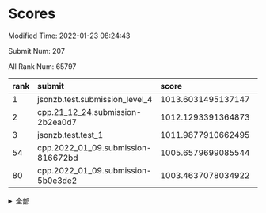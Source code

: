 # Scores

Modified Time: 2022-01-23 08:24:43

Submit Num: 207

All Rank Num: 65797

| rank |               submit               |       score        |       sigma        | pk_num |
| :--- | :--------------------------------- | :----------------- | :----------------- | :----- |
| 1    | jsonzb.test.submission_level_4     | 1013.6031495137147 | 0.7982256088953223 | 1270   |
| 2    | cpp.21_12_24.submission-2b2ea0d7   | 1012.1293391364873 | 0.8027917554544893 | 1271   |
| 3    | jsonzb.test.test_1                 | 1011.9877910662495 | 0.7863207855074574 | 1269   |
| 54   | cpp.2022_01_09.submission-816672bd | 1005.6579699085544 | 0.7424736356670203 | 1274   |
| 80   | cpp.2022_01_09.submission-5b0e3de2 | 1003.4637078034922 | 0.7062041885548254 | 1271   |


<details>
<summary>全部</summary>

| rank |                 submit                 |       score        |       sigma        | pk_num |
| :--- | :------------------------------------- | :----------------- | :----------------- | :----- |
| 1    | jsonzb.test.submission_level_4         | 1013.6031495137147 | 0.7982256088953223 | 1270   |
| 2    | cpp.21_12_24.submission-2b2ea0d7       | 1012.1293391364873 | 0.8027917554544893 | 1271   |
| 3    | jsonzb.test.test_1                     | 1011.9877910662495 | 0.7863207855074574 | 1269   |
| 4    | gobigger.level_3.submission_level_3_35 | 1011.7790648535357 | 0.7775404399979164 | 1274   |
| 5    | gobigger.level_3.submission_level_3_15 | 1011.4549435585211 | 0.7869799893005056 | 1270   |
| 6    | gobigger.level_3.submission_level_3_32 | 1011.1577695293757 | 0.7842229061787074 | 1270   |
| 7    | gobigger.level_3.submission_level_3_4  | 1011.1100653537346 | 0.7734879463959475 | 1272   |
| 8    | gobigger.level_3.submission_level_3_26 | 1011.0144047996126 | 0.7558536289352915 | 1274   |
| 9    | gobigger.level_3.submission_level_3_49 | 1010.9640266045659 | 0.7760189733632473 | 1271   |
| 10   | gobigger.level_3.submission_level_3_37 | 1010.8440889469895 | 0.7737805841750125 | 1272   |
| 11   | gobigger.level_3.submission_level_3_48 | 1010.8301794096544 | 0.7588489332759619 | 1270   |
| 12   | gobigger.level_3.submission_level_3_34 | 1010.7763087486036 | 0.7970993385057282 | 1269   |
| 13   | gobigger.level_3.submission_level_3_40 | 1010.673302817621  | 0.7833461753087502 | 1268   |
| 14   | gobigger.level_3.submission_level_3_10 | 1010.6690615390528 | 0.7609796246891697 | 1276   |
| 15   | gobigger.level_3.submission_level_3_8  | 1010.6406055389446 | 0.7623053407861412 | 1269   |
| 16   | gobigger.level_3.submission_level_3_23 | 1010.5585058637786 | 0.7608598175732678 | 1272   |
| 17   | gobigger.level_3.submission_level_3_43 | 1010.5353595810174 | 0.7628555270176899 | 1274   |
| 18   | gobigger.level_3.submission_level_3_29 | 1010.5179822548348 | 0.7565584147417156 | 1272   |
| 19   | gobigger.level_3.submission_level_3_21 | 1010.4873003396282 | 0.7776824739736437 | 1274   |
| 20   | gobigger.level_3.submission_level_3_22 | 1010.4271614881062 | 0.7658508005889261 | 1273   |
| 21   | gobigger.level_3.submission_level_3_5  | 1010.3760923505799 | 0.7779881215831319 | 1274   |
| 22   | gobigger.level_3.submission_level_3_36 | 1010.3423490184504 | 0.784056110231407  | 1269   |
| 23   | gobigger.level_3.submission_level_3_38 | 1010.3051935339764 | 0.7418843638732098 | 1270   |
| 24   | gobigger.level_3.submission_level_3_14 | 1010.2776783340104 | 0.7574669639127938 | 1277   |
| 25   | gobigger.level_3.submission_level_3_2  | 1010.2102139265393 | 0.7581780316034099 | 1276   |
| 26   | gobigger.level_3.submission_level_3_46 | 1010.1444761738695 | 0.7560076098639508 | 1272   |
| 27   | gobigger.level_3.submission_level_3_9  | 1010.1297912191212 | 0.7525565255790693 | 1275   |
| 28   | gobigger.level_3.submission_level_3_31 | 1010.0646809486691 | 0.734346978495661  | 1268   |
| 29   | gobigger.level_3.submission_level_3_25 | 1010.0101215979223 | 0.7652363916287377 | 1267   |
| 30   | gobigger.level_3.submission_level_3_45 | 1009.8705059537509 | 0.7677260027158456 | 1275   |
| 31   | gobigger.level_3.submission_level_3_0  | 1009.8300433303473 | 0.7631427713547758 | 1267   |
| 32   | gobigger.level_3.submission_level_3_28 | 1009.8208164258873 | 0.7296998567852261 | 1277   |
| 33   | gobigger.level_3.submission_level_3_18 | 1009.7400919468723 | 0.7825641725150604 | 1268   |
| 34   | gobigger.level_3.submission_level_3_19 | 1009.6683195591663 | 0.7475648697624558 | 1270   |
| 35   | gobigger.level_3.submission_level_3_33 | 1009.5904303723577 | 0.7644243019420887 | 1265   |
| 36   | gobigger.level_3.submission_level_3_41 | 1009.5036255435043 | 0.7466727743650733 | 1270   |
| 37   | gobigger.level_3.submission_level_3_1  | 1009.4973812950062 | 0.7458260787827138 | 1274   |
| 38   | gobigger.level_3.submission_level_3_30 | 1009.4951366157286 | 0.7647296627720417 | 1274   |
| 39   | gobigger.level_3.submission_level_3_44 | 1009.3807199162447 | 0.7516984894348955 | 1270   |
| 40   | gobigger.level_3.submission_level_3_16 | 1009.2639717121558 | 0.7751215907929081 | 1276   |
| 41   | gobigger.level_3.submission_level_3_12 | 1009.1981983443127 | 0.7596982188497884 | 1278   |
| 42   | gobigger.level_3.submission_level_3_3  | 1009.1807130965484 | 0.7405387004105253 | 1273   |
| 43   | gobigger.level_3.submission_level_3_47 | 1009.1511588958795 | 0.7635870201199528 | 1270   |
| 44   | gobigger.level_3.submission_level_3_39 | 1009.1025191873651 | 0.7613700504466034 | 1271   |
| 45   | gobigger.level_3.submission_level_3_11 | 1009.060816663414  | 0.7471330394255338 | 1271   |
| 46   | gobigger.level_3.submission_level_3_7  | 1009.04226168126   | 0.734554071567576  | 1269   |
| 47   | gobigger.level_3.submission_level_3_24 | 1008.9922218933174 | 0.7599197662122784 | 1272   |
| 48   | gobigger.level_3.submission_level_3_17 | 1008.834279076932  | 0.7496689688814305 | 1272   |
| 49   | gobigger.level_3.submission_level_3_20 | 1008.8232037312721 | 0.7525350085001689 | 1268   |
| 50   | gobigger.level_3.submission_level_3_42 | 1008.7573083015885 | 0.7553529492313221 | 1269   |
| 51   | gobigger.level_3.submission_level_3_13 | 1008.7294629151845 | 0.7449629206243952 | 1272   |
| 52   | gobigger.level_3.submission_level_3_6  | 1008.5492082644289 | 0.751419607120728  | 1269   |
| 53   | gobigger.level_3.submission_level_3_27 | 1008.2357248822683 | 0.7531588249915149 | 1271   |
| 54   | cpp.2022_01_09.submission-816672bd     | 1005.6579699085544 | 0.7424736356670203 | 1274   |
| 55   | gobigger.level_1.submission_level_1_3  | 1005.4856540532587 | 0.7282079885610921 | 1269   |
| 56   | gobigger.level_1.submission_level_1_23 | 1004.8374735836924 | 0.721597316193407  | 1272   |
| 57   | gobigger.level_1.submission_level_1_21 | 1004.3280314853906 | 0.7124085322305939 | 1272   |
| 58   | gobigger.level_1.submission_level_1_43 | 1004.1907230486117 | 0.7124076347570321 | 1272   |
| 59   | gobigger.level_1.submission_level_1_46 | 1004.1314762717083 | 0.7196177536870587 | 1275   |
| 60   | gobigger.level_1.submission_level_1_28 | 1004.0164325876532 | 0.7146643321176935 | 1272   |
| 61   | gobigger.level_1.submission_level_1_5  | 1003.9989239508827 | 0.7271039312288553 | 1269   |
| 62   | gobigger.level_1.submission_level_1_6  | 1003.9194678075474 | 0.7095506822648265 | 1270   |
| 63   | gobigger.level_1.submission_level_1_20 | 1003.8863591467093 | 0.7156086948828744 | 1270   |
| 64   | gobigger.level_1.submission_level_1_32 | 1003.8139935279938 | 0.7156207347407321 | 1274   |
| 65   | gobigger.level_1.submission_level_1_7  | 1003.788483251489  | 0.7051619046776715 | 1264   |
| 66   | gobigger.level_1.submission_level_1_24 | 1003.7590853508325 | 0.6991116100739256 | 1274   |
| 67   | gobigger.level_1.submission_level_1_31 | 1003.7320896745077 | 0.718073394644879  | 1273   |
| 68   | gobigger.level_1.submission_level_1_35 | 1003.7137916235265 | 0.7174535530263834 | 1268   |
| 69   | gobigger.level_1.submission_level_1_40 | 1003.7114841423951 | 0.7175652262748224 | 1273   |
| 70   | gobigger.level_1.submission_level_1_19 | 1003.700490660391  | 0.7112624196429452 | 1272   |
| 71   | gobigger.level_1.submission_level_1_39 | 1003.6261582145398 | 0.7289652137619375 | 1275   |
| 72   | gobigger.level_1.submission_level_1_9  | 1003.6141646826396 | 0.7274814245262207 | 1268   |
| 73   | gobigger.level_1.submission_level_1_26 | 1003.5957651838461 | 0.7186930773689011 | 1276   |
| 74   | gobigger.level_1.submission_level_1_48 | 1003.585198290386  | 0.7201169917685325 | 1277   |
| 75   | gobigger.level_1.submission_level_1_33 | 1003.5479145167728 | 0.714273682796562  | 1271   |
| 76   | gobigger.level_1.submission_level_1_13 | 1003.5341418310816 | 0.7161447496509762 | 1274   |
| 77   | gobigger.level_1.submission_level_1_30 | 1003.5323665848546 | 0.7180103374362223 | 1272   |
| 78   | gobigger.level_1.submission_level_1_11 | 1003.5237733550073 | 0.7260720077429574 | 1268   |
| 79   | gobigger.level_1.submission_level_1_12 | 1003.52122024248   | 0.7091367754054678 | 1271   |
| 80   | cpp.2022_01_09.submission-5b0e3de2     | 1003.4637078034922 | 0.7062041885548254 | 1271   |
| 81   | gobigger.level_1.submission_level_1_42 | 1003.2986797979225 | 0.7102611901983931 | 1271   |
| 82   | gobigger.level_1.submission_level_1_16 | 1003.2578847456816 | 0.7185484858722685 | 1274   |
| 83   | gobigger.level_1.submission_level_1_17 | 1003.2198226735158 | 0.716303006973168  | 1268   |
| 84   | gobigger.level_1.submission_level_1_29 | 1003.174322594763  | 0.7062319243764767 | 1269   |
| 85   | gobigger.level_1.submission_level_1_45 | 1003.1118300604079 | 0.7266179650610458 | 1271   |
| 86   | gobigger.level_1.submission_level_1_10 | 1002.9410443866118 | 0.7222137807896424 | 1268   |
| 87   | gobigger.level_1.submission_level_1_25 | 1002.9201857243478 | 0.7177632627500039 | 1274   |
| 88   | gobigger.level_1.submission_level_1_15 | 1002.8732627275112 | 0.7018492335435716 | 1274   |
| 89   | gobigger.level_1.submission_level_1_4  | 1002.6785495462311 | 0.7169779036872292 | 1273   |
| 90   | gobigger.level_1.submission_level_1_1  | 1002.6628817637006 | 0.7131849589432258 | 1270   |
| 91   | gobigger.level_1.submission_level_1_14 | 1002.6244029722482 | 0.7209641363962745 | 1268   |
| 92   | gobigger.level_1.submission_level_1_0  | 1002.6147970337256 | 0.7024517763905204 | 1269   |
| 93   | gobigger.level_1.submission_level_1_47 | 1002.5649313725795 | 0.7134615531400841 | 1274   |
| 94   | gobigger.level_1.submission_level_1_44 | 1002.5488997899677 | 0.7130529392717919 | 1268   |
| 95   | gobigger.level_1.submission_level_1_18 | 1002.5337706496196 | 0.7105947847322496 | 1272   |
| 96   | gobigger.level_1.submission_level_1_38 | 1002.5208957533301 | 0.7116106309301037 | 1273   |
| 97   | gobigger.level_1.submission_level_1_36 | 1002.4998711197546 | 0.7210784949914802 | 1271   |
| 98   | gobigger.level_1.submission_level_1_2  | 1002.4643303989224 | 0.7098769054059411 | 1268   |
| 99   | gobigger.level_1.submission_level_1_34 | 1002.4369035255772 | 0.7179822680533022 | 1276   |
| 100  | gobigger.level_1.submission_level_1_27 | 1002.3456621181411 | 0.7092439656073317 | 1273   |
| 101  | gobigger.level_1.submission_level_1_41 | 1002.281373120707  | 0.716744721103391  | 1274   |
| 102  | gobigger.level_1.submission_level_1_22 | 1002.2346887179239 | 0.7065092420836206 | 1273   |
| 103  | gobigger.level_1.submission_level_1_8  | 1002.2126686930065 | 0.7103107745266589 | 1273   |
| 104  | gobigger.level_1.submission_level_1_37 | 1002.0393561044484 | 0.7026018162169038 | 1275   |
| 105  | gobigger.level_1.submission_level_1_49 | 1001.9474817013357 | 0.7015697853191808 | 1271   |
| 106  | gobigger.random.submission_random_13   | 997.4935718348987  | 0.7089191802294238 | 1267   |
| 107  | gobigger.random.submission_random_47   | 997.2487671197428  | 0.7038744536403544 | 1269   |
| 108  | gobigger.random.submission_random_36   | 996.9887689249834  | 0.7138415729181545 | 1271   |
| 109  | gobigger.random.submission_random_5    | 996.6959006998626  | 0.7073357108201985 | 1278   |
| 110  | gobigger.random.submission_random_9    | 996.4698418536573  | 0.7150442188824356 | 1270   |
| 111  | gobigger.random.submission_random_12   | 996.4444771048348  | 0.7084673323373482 | 1266   |
| 112  | gobigger.random.submission_random_37   | 996.435917438645   | 0.7286764926105818 | 1274   |
| 113  | gobigger.random.submission_random_28   | 996.3893727813037  | 0.7030616939463935 | 1271   |
| 114  | gobigger.random.submission_random_1    | 996.2851405926315  | 0.7093457351052365 | 1270   |
| 115  | gobigger.random.submission_random_40   | 996.2651620412138  | 0.7029674992503759 | 1273   |
| 116  | gobigger.random.submission_random_8    | 996.2450922844209  | 0.7079973804607961 | 1273   |
| 117  | gobigger.random.submission_random_27   | 996.2360697709031  | 0.6995763079454937 | 1270   |
| 118  | gobigger.random.submission_random_14   | 996.2223189782302  | 0.7092420415408532 | 1274   |
| 119  | gobigger.random.submission_random_35   | 996.1918278308394  | 0.7158749138671135 | 1274   |
| 120  | gobigger.random.submission_random_30   | 996.1856375971166  | 0.7041348148862272 | 1271   |
| 121  | gobigger.random.submission_random_33   | 996.1832035971524  | 0.7153626144236547 | 1269   |
| 122  | gobigger.random.submission_random_45   | 996.182392348212   | 0.709260237237041  | 1274   |
| 123  | gobigger.random.submission_random_18   | 996.1399131259681  | 0.7175981473448195 | 1273   |
| 124  | gobigger.random.submission_random_48   | 996.116726101413   | 0.7205462997540272 | 1267   |
| 125  | gobigger.random.submission_random_31   | 996.0868912471956  | 0.7105384746681834 | 1272   |
| 126  | gobigger.random.submission_random_16   | 996.0269466156986  | 0.7376746558043772 | 1277   |
| 127  | gobigger.random.submission_random_26   | 995.9868553319891  | 0.695465333316562  | 1273   |
| 128  | gobigger.random.submission_random_4    | 995.9165812559106  | 0.7160428278487232 | 1268   |
| 129  | gobigger.random.submission_random_46   | 995.9013112942154  | 0.6984078993216408 | 1267   |
| 130  | gobigger.random.submission_random_44   | 995.8859278641909  | 0.7144690072350196 | 1266   |
| 131  | gobigger.random.submission_random_42   | 995.8201056756077  | 0.6991177936088101 | 1276   |
| 132  | gobigger.random.submission_random_32   | 995.7704353168331  | 0.7135699019786924 | 1275   |
| 133  | gobigger.random.submission_random_20   | 995.7661539588593  | 0.7071029108783234 | 1266   |
| 134  | gobigger.random.submission_random_43   | 995.7614039980322  | 0.7167925663332085 | 1273   |
| 135  | gobigger.random.submission_random_3    | 995.6975634368184  | 0.7080252620478229 | 1275   |
| 136  | gobigger.random.submission_random_41   | 995.6137738714738  | 0.7126329740119233 | 1276   |
| 137  | gobigger.random.submission_random_15   | 995.6123685471125  | 0.7024740089224486 | 1273   |
| 138  | gobigger.random.submission_random_10   | 995.5971227238435  | 0.718557969393326  | 1266   |
| 139  | gobigger.random.submission_random_2    | 995.5805473317898  | 0.7306265065278008 | 1277   |
| 140  | gobigger.random.submission_random_23   | 995.4735165176558  | 0.7018892267822545 | 1276   |
| 141  | gobigger.random.submission_random_22   | 995.4554631528721  | 0.7116997288486525 | 1267   |
| 142  | gobigger.random.submission_random_39   | 995.4394291788946  | 0.7171239240492474 | 1273   |
| 143  | gobigger.random.submission_random_17   | 995.4178541549832  | 0.725686678639054  | 1270   |
| 144  | gobigger.random.submission_random_24   | 995.391803863416   | 0.7136009458828386 | 1269   |
| 145  | gobigger.random.submission_random_19   | 995.384083846597   | 0.7244812842786887 | 1269   |
| 146  | gobigger.random.submission_random_25   | 995.1761616733592  | 0.7042100305802157 | 1267   |
| 147  | gobigger.random.submission_random_34   | 995.1254932829634  | 0.7172004896883027 | 1270   |
| 148  | gobigger.random.submission_random_6    | 995.1246517690294  | 0.7028481898476691 | 1273   |
| 149  | gobigger.random.submission_random_38   | 995.1210883330607  | 0.7116002668228628 | 1271   |
| 150  | gobigger.random.submission_random_7    | 995.1021247401808  | 0.7028115797445322 | 1267   |
| 151  | gobigger.random.submission_random_11   | 995.0632570262003  | 0.7245433870357506 | 1271   |
| 152  | gobigger.random.submission_random_29   | 994.9746413522821  | 0.7097559353405369 | 1271   |
| 153  | gobigger.random.submission_random_49   | 994.9405566492242  | 0.7216247996250519 | 1271   |
| 154  | gobigger.random.submission_random_0    | 994.9273247178145  | 0.726640177238032  | 1274   |
| 155  | gobigger.random.submission_random_21   | 994.3894125418431  | 0.732087115432042  | 1271   |
| 156  | gobigger.level_2.submission_level_2_5  | 993.5559498350289  | 0.7266667612206666 | 1270   |
| 157  | gobigger.level_2.submission_level_2_12 | 993.3185118772268  | 0.7430698167485694 | 1275   |
| 158  | gobigger.level_2.submission_level_2_2  | 993.3058012466028  | 0.7444859237476125 | 1270   |
| 159  | gobigger.level_2.submission_level_2_17 | 993.2267401341998  | 0.752672056840169  | 1271   |
| 160  | gobigger.level_2.submission_level_2_49 | 993.2251962417286  | 0.7373671812095652 | 1273   |
| 161  | gobigger.level_2.submission_level_2_30 | 993.0771820760323  | 0.7329803783776636 | 1273   |
| 162  | gobigger.level_2.submission_level_2_16 | 993.04283577533    | 0.7325836085740272 | 1268   |
| 163  | gobigger.level_2.submission_level_2_42 | 992.8593771119384  | 0.7329876016475747 | 1269   |
| 164  | gobigger.level_2.submission_level_2_10 | 992.82050714652    | 0.7380961575329114 | 1270   |
| 165  | gobigger.level_2.submission_level_2_20 | 992.8165032403762  | 0.7318941911273884 | 1274   |
| 166  | gobigger.level_2.submission_level_2_38 | 992.7578302222777  | 0.7324956665724353 | 1270   |
| 167  | gobigger.level_2.submission_level_2_32 | 992.7408333913236  | 0.7433738141387225 | 1270   |
| 168  | gobigger.level_2.submission_level_2_34 | 992.7388779954929  | 0.7346506709409472 | 1270   |
| 169  | gobigger.level_2.submission_level_2_25 | 992.6419062621602  | 0.739633549628851  | 1265   |
| 170  | gobigger.level_2.submission_level_2_31 | 992.5457177096756  | 0.7340558745992938 | 1271   |
| 171  | gobigger.level_2.submission_level_2_14 | 992.406860045582   | 0.7408868281057887 | 1273   |
| 172  | gobigger.level_2.submission_level_2_1  | 992.378352044214   | 0.7435234110640407 | 1275   |
| 173  | gobigger.level_2.submission_level_2_47 | 992.3274084175539  | 0.7385978780157361 | 1271   |
| 174  | gobigger.level_2.submission_level_2_21 | 992.3066131149403  | 0.7609356469257476 | 1268   |
| 175  | gobigger.level_2.submission_level_2_0  | 992.2486247008386  | 0.7422641580760662 | 1271   |
| 176  | gobigger.level_2.submission_level_2_26 | 992.2442139508331  | 0.7576877306378148 | 1269   |
| 177  | gobigger.level_2.submission_level_2_11 | 992.2082665040064  | 0.765348406952144  | 1272   |
| 178  | gobigger.level_2.submission_level_2_45 | 992.206417448311   | 0.731345252082777  | 1268   |
| 179  | gobigger.level_2.submission_level_2_27 | 992.1620558110284  | 0.7408287633518229 | 1270   |
| 180  | gobigger.level_2.submission_level_2_15 | 992.051394296671   | 0.7608509019590587 | 1271   |
| 181  | gobigger.level_2.submission_level_2_23 | 991.8168257219758  | 0.7570701615126733 | 1276   |
| 182  | gobigger.level_2.submission_level_2_46 | 991.775733408923   | 0.741289303558621  | 1270   |
| 183  | gobigger.level_2.submission_level_2_8  | 991.7112053906964  | 0.75024257872683   | 1275   |
| 184  | gobigger.level_2.submission_level_2_22 | 991.7029893105148  | 0.7521308805855279 | 1270   |
| 185  | gobigger.level_2.submission_level_2_40 | 991.6566138525324  | 0.7442340621128993 | 1270   |
| 186  | gobigger.level_2.submission_level_2_44 | 991.6497269380845  | 0.741838587837228  | 1272   |
| 187  | gobigger.level_2.submission_level_2_24 | 991.6282632322947  | 0.7560994736068222 | 1277   |
| 188  | gobigger.level_2.submission_level_2_35 | 991.5730757512182  | 0.7463534142248053 | 1275   |
| 189  | gobigger.level_2.submission_level_2_37 | 991.5688126591301  | 0.7440954818511606 | 1275   |
| 190  | gobigger.level_2.submission_level_2_39 | 991.5460034048735  | 0.7693777604881777 | 1276   |
| 191  | gobigger.level_2.submission_level_2_28 | 991.4528181202029  | 0.7462261694121972 | 1268   |
| 192  | gobigger.level_2.submission_level_2_18 | 991.4475901339904  | 0.7388293723422922 | 1269   |
| 193  | gobigger.level_2.submission_level_2_29 | 991.4131146029266  | 0.7576554459324982 | 1270   |
| 194  | gobigger.level_2.submission_level_2_7  | 991.3990055315172  | 0.7625718789524553 | 1273   |
| 195  | gobigger.level_2.submission_level_2_6  | 991.3156817376381  | 0.7611802604120216 | 1274   |
| 196  | gobigger.level_2.submission_level_2_3  | 991.2609926738094  | 0.7516853553915254 | 1270   |
| 197  | gobigger.level_2.submission_level_2_36 | 991.241014057441   | 0.7556736106175975 | 1273   |
| 198  | gobigger.level_2.submission_level_2_41 | 991.2239453308529  | 0.7512294148808092 | 1270   |
| 199  | gobigger.level_2.submission_level_2_13 | 991.2165278174991  | 0.7501769128095611 | 1270   |
| 200  | gobigger.level_2.submission_level_2_43 | 991.0971601508826  | 0.7382299936937385 | 1271   |
| 201  | gobigger.level_2.submission_level_2_9  | 991.0921385460484  | 0.734245235268054  | 1273   |
| 202  | gobigger.level_2.submission_level_2_48 | 991.0701237440994  | 0.7592200078494428 | 1275   |
| 203  | gobigger.level_2.submission_level_2_33 | 991.0559241690275  | 0.766167172259435  | 1270   |
| 204  | gobigger.level_2.submission_level_2_19 | 990.7780499240007  | 0.7707030922649009 | 1273   |
| 205  | gobigger.level_2.submission_level_2_4  | 990.5414208248601  | 0.7698801534207905 | 1269   |
| 206  | gobigger.none.submission_none_0        | 976.0565955404478  | 1.4271118305975514 | 1270   |
| 207  | gobigger.none.submission_none_1        | 975.7609968776246  | 1.4623276714086317 | 1271   |

</details>